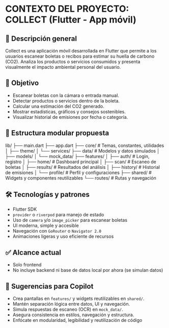 # CONTEXTO DEL PROYECTO: COLLECT (Flutter - App móvil)

## 🧠 Descripción general

Collect es una aplicación móvil desarrollada en Flutter que permite a los usuarios escanear boletas o recibos para estimar su huella de carbono (CO2). Analiza los productos o servicios consumidos y presenta visualmente el impacto ambiental personal del usuario.

## 🎯 Objetivo

- Escanear boletas con la cámara o entrada manual.
- Detectar productos o servicios dentro de la boleta.
- Calcular una estimación del CO2 generado.
- Mostrar estadísticas, gráficos y consejos sostenibles.
- Visualizar historial de emisiones por fecha o categoría.

## 🧩 Estructura modular propuesta

lib/
├── main.dart
├── app.dart
├── core/ # Temas, constantes, utilidades
│ ├── theme/
│ └── services/
├── data/ # Modelos y datos simulados
│ ├── models/
│ └── mock_data/
├── features/
│ ├── auth/ # Login, registro
│ ├── home/ # Dashboard principal
│ ├── scan/ # Escaneo de boletas
│ ├── results/ # Resultados del análisis
│ ├── history/ # Historial de emisiones
│ └── profile/ # Perfil y configuraciones
├── shared/ # Widgets y componentes reutilizables
└── routes/ # Rutas y navegación

## 🛠️ Tecnologías y patrones

- Flutter SDK
- `provider` o `riverpod` para manejo de estado
- Uso de `camera` y/o `image_picker` para escanear boletas
- UI moderna, simple y accesible
- Navegación con `GoRouter` o `Navigator 2.0`
- Animaciones ligeras y uso eficiente de recursos

## ✅ Alcance actual

- Solo frontend
- No incluye backend ni base de datos local por ahora (se simulan datos)

## 📝 Sugerencias para Copilot

- Crea pantallas en `features/` y widgets reutilizables en `shared/`.
- Mantén separación lógica entre datos, UI y navegación.
- Simula respuestas de escaneo (OCR) en `mock_data/`.
- Asegura consistencia en estilos, navegación y estructura.
- Enfócate en modularidad, legibilidad y reutilización de código
